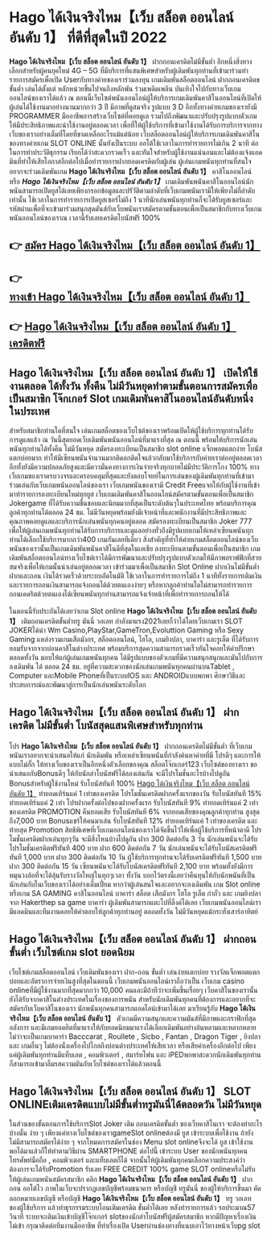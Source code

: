 # Hago ได้เงินจริงไหม【เว็บ สล็อต ออนไลน์ อันดับ 1】  ที่ดีที่สุดในปี 2022

**Hago ได้เงินจริงไหม【เว็บ สล็อต ออนไลน์ อันดับ 1】** ฝากถอนเครดิตไม่มีขั้นต่ำ  อีกหนึ่งสิ่งทางเลือกสำหรับผู้คนยุคใหม่ 4G – 5G ที่มีบริการที่แสนพิเศษสำหรับผู้เดิมพันทุกท่านที่เข้ามาร่วมทำรายการสมัครเพื่อเปิด Userกับทางค่ายของเราร่วมลงทุน เกมเดิมพันสล็อตออนไลน์ ฝากถอนเครดิตขขั้นต่ำ เล่นได้ตั้งแต่ หลักหน่วยขึ้นไปจนถึงหลักพัน ร่วมเพลิดเพลิน บันเทิงใจไปกับทางเว็บเกมออนไลน์ของเราได้แล้ว ณ ตอนนี้เว็บไซต์พนันออนไลน์ผู้ให้บริการเกมเดิมพันคาสิโนออนไลน์ที่เปิดให้ผู้เล่นได้ใช้งานมาอย่างนานมากกว่า 3 ปี มีภาพที่ดูสมจริง รูปแบบ 3 D
อีกทั้งทางค่ายเกมของเรายังมี  PROGRAMMER มืออาชีพการสร้างเว็บไซต์ที่คอยดูเล  รวมไปถึงพัฒนาและปรับปรุงรูปแบบตัวเกมให้มีประสิทธิภาพและน่าใช้งานอยู่ตลอดเวลา เพื่อที่ให้ผู้ใช้บริการที่เข้ามาใช้งานได้รับการบริการจากทางเว็บของเราอย่างเต็มที่โดยที่ขาดเหลืออะไรแม้แต่น้อย เว็บสล็อตออนไลน์ผู้ให้บริการเกมเดิมพันคาสิโนของทางค่ายเกม SLOT ONLINE นั้นยังเป็นระบบ ออโต้ใช้เวลาในการทำรายการไม่เกิน 2 นาที ต่อในการทำประวัติธุกรรม เรียกได้ว่าสะดวกรวดเร็ว และทันใจสำหรับผู้ใช้งานแน่นอนและไม่ต้องแจ้งแอดมินที่ทำให้เสียโอกาสอีกต่อไปเมื่อทำรายการฝากยอดเครดิตกับผู้เล่น
ผู้เล่นเกมพนันทุกท่านที่สนใจอยากจะร่วมเดิมพันเกม **Hago ได้เงินจริงไหม【เว็บ สล็อต ออนไลน์ อันดับ 1】** คาสิโนออนไลน์ หรือ ***Hago ได้เงินจริงไหม【เว็บ สล็อต ออนไลน์ อันดับ 1】*** เกมเดิมพันพนันคาสิโนออนไลน์นักพนันสามารถเปิดยูสได้เลยเพียงกรอกข้อมูลและปรัวัติตามลำดับที่เว็บเกมพนันเรามีให้เพียงไม่กี่ลำดับเท่านั้น ใช้เวลาในการทำรายการเปิดยูสเซอร์ไม่ถึง 1 นาทีนักเล่นพนันทุกท่านก็จะได้รับยูสเซอร์และรหัสผ่านเพื่อที่จะเข้ามาร่วมสนุกสุดมันส์กับเว็บพนันเราสมัครตามขั้นตอนเพื่อเป็นสมาชิกกับทางเว็บเกมพนันออนไลน์ของเราณ เวลานี้รับเลยเครดิตโบนัสฟรี 100%

## 👉 [สมัคร Hago ได้เงินจริงไหม【เว็บ สล็อต ออนไลน์ อันดับ 1】](https://archa888.com/)
## 👉 [ทางเข้า Hago ได้เงินจริงไหม【เว็บ สล็อต ออนไลน์ อันดับ 1】](https://archa888.com/)
## 👉 [Hago ได้เงินจริงไหม【เว็บ สล็อต ออนไลน์ อันดับ 1】 เครดิตฟรี](https://archa888.com/)

## Hago ได้เงินจริงไหม【เว็บ สล็อต ออนไลน์ อันดับ 1】 เปิดให้ใช้งานตลอด ได้ทั้งวัน ทั้งคืน ไม่มีวันหยุดทำตามขั้นตอนการสมัครเพื่อเป็นสมาชิก โจ๊กเกอร์ Slot เกมเดิมพันคาสิโนออนไลน์อันดับหนึ่งในประเทศ

สำหรับสมาชิกท่านใดที่สนใจ เล่นเกมสล็อตของเว็บไซต์ของเราพร้อมเปิดให้ผู้ใช้บริการทุกท่านได้รับการดูแลแล้ว ณ วันนี้สุดยอดเว็บเดิมพันพนันออนไลน์ที่มาแรงที่สุด ณ ตอนนี้ พร้อมให้บริการนักเล่นพนันทุกท่านได้ทั้งคืน ไม่มีวันหยุด สมัครลงทะเบียนเป็นสมาชิก slot online แจ็กพอตแตกง่าย โบนัสแตกบ่อยมาก ทำให้มีเซียนพนันจำนวนมากติดอกติดใจแล้วกลับมาใช้บริการกับค่ายเราต่ออยู่ตลอดเวลา อีกทั้งยังมีความปลอดภัยสูงและมีความั่นคงทางการเงินจ่ายจริงทุกบาทไม่มีประวัติการโกง 100% ทางเว็บเกมของเราครบวงจรและครอบคลุมที่สุดและยังตอบโจทย์ในการเล่นของผู้เดิมพันทุกท่านที่เข้ามาร่วมเล่นกับเว็บเกมพนันออนไลน์ของเรา
เว็บเกมพนันของเรามี Credit Freeแจกให้กับผู้ใช้งานที่เข้ามาทำรายการลงทะเบียนใหม่ทุกยูส เว็บเกมเดิมพันคาสิโนออนไลน์สมัครตามขั้นตอนเพื่อเป็นสมาชิก Jokergame ที่ได้รับความชื่นชอบและนิยมมากที่สุดเป็นระดับต้นๆในประเทศไทย พร้อมบริการคุณลูกค้าทุกท่านได้ตลอด 24 ชม. ไม่มีวันหยุดพร้อมยังมีเจ้าหน้าที่และพนักงานที่มีประสิทธิภาพและคุณภาพคอยดูแลและบริการนักเล่นพนันทุกคนอยู่ตลอด สมัครลงทะเบียนเป็นสมาชิก Joker 777 เพื่อให้ผู้เล่นเกมพนันทุกท่านได้รับการบริการและดูแลอย่างทั่วถึงมีรูปแบบเกมให้เหล่าเซียนพนันทุกท่านได้เลือกใช้บริการมากกว่า400 เกมกันเลยทีเดียว
สิ่งสำคัญที่ทำให้ค่ายเกมสล็อตออนไลน์ของเว็บพนันของเรานั้นเป็นเกมเดิมพันพนันคาสิโนดีที่สุดในเอเชีย ลงทะเบียนตามขั้นตอนเพื่อเป็นสมาชิก  เกมเดิมพันสล็อตออนไลน์ทางเว็บไซต์เราได้มีการพัฒนาและปรับปรุงรูปแบบตัวเกมให้มีภาพกราฟฟิกที่สวยสมจริงเพื่อให้เกมนั้นน่าเล่นอยู่ตลอดเวลา เข้าร่วมมาเพื่อเป็นสมาชิก Slot Online ฝากเงินไม่มีขั้นต่ำ ฝากและถอน เงินได้รวดเร็วด้วยระบบอัตโนมัติ ใช้เวลาในการทำรายการไม่ถึง 1 นาทีทั้งรายการเติมเงินและรายการถอนเงินสามารถแจ้งถอนได้ด้วยตนเองง่ายๆ หรือหากลูกค้าท่านใดไม่สามารถทำรายการถอนเคดริตด้วยตนเองได้เซียนพนันทุกท่านสามารถแจ้งเจ้าหน้าที่เพื่อทำรายการถอนให้ได้

ในตอนนี้รับประกันได้เลยว่าเกม Slot online **Hago ได้เงินจริงไหม【เว็บ สล็อต ออนไลน์ อันดับ 1】** เติมถอนเครดิตขั้นต่ำทรู มันนี่ วอเลท กำลังมาแรง2021เลยก็ว่าได้โดยเว็บเกมเรา SLOT JOKERได้นำ  Wm Casino,PlayStar,GameTron,Evoluttion Gaming หรือ Sexy Gaming แหล่งรวมเกมเสือมังกร, สล็อตออนไลน์, ไฮโล, เกมยิงปลา, บาคาร่า และรูเล็ต ที่ได้รับการยอมรับจากจากบ่อนคาสิโนต่างประเทศ พร้อมบริการสุดความสามารถรวดเร็วทันใจคอยให้คำปรึกษา ตลอดทั้งวัน มอบให้แก่ผู้เล่นเกมพนันทุกคน ได้มีรูปแบบของตัวเกมที่มีความสนุกสนุกและมันไปกับการลงเดิมพัน ได้ ตลอด 24 ชม. อยู่ที่ความสะดวกของนักเล่นเกมพนันทุกคนผ่านบนTablet , Computer และMobile Phoneที่เป็นระบบIOS และ ANDROIDแบบพกพา ศึกษาวิธีและประสบการณ์และพัฒนาสู่การเป็นนักเล่นพนันระดับโลก

## Hago ได้เงินจริงไหม【เว็บ สล็อต ออนไลน์ อันดับ 1】 ฝากเครดิต ไม่มีขั้นต่ำ โบนัสสุดแสนพิเศษสำหรับทุกท่าน

โปร **Hago ได้เงินจริงไหม【เว็บ สล็อต ออนไลน์ อันดับ 1】** ฝากถอนเครดิตไม่มีขั้นต่ำ ที่เว็บเกมพนันเราอยากจะนำเสนอให้แก่  นักเดิมพัน หรือเหล่าเซียนพนันที่กำลังค้นหาค่ายที่มี โปรดีๆ และการให้แบบไม่กั๊ก ให้ทางเว็บของเราเป็นอีกหนึ่งตัวเลือกของคุณ สล็อตโจ๊กเกอร์123 เว็บไซต์ของทางเรา ขอนำเสนอกับBonusดีๆ ให้กับนักล่าโบนัสฟรีได้ลองเล่นกัน จะมีโปรโมชั่นอะไรบ้างไปดูกัน
Bonusสำหรับผู้ใช้งานใหม่ รับโบนัสทันที 100% [Hago ได้เงินจริงไหม【เว็บ สล็อต ออนไลน์ อันดับ 1】](https://archa888.com/) ทำยอดเทิร์นแค่ 1 เท่าของเครดิต
โปรโมชั่นเครดิตฝากครั้งแรกของวัน รับโบนัสทันที 15% ทำยอดเทิร์นแค่ 2 เท่า
โปรฝากครั้งต่อไปของฝากครั้งแรก รับโบนัสทันที 9% ทำยอดเทิร์นแค่ 2 เท่าของเครดิต
 PROMOTION คืนยอดเสีย รับโบนัสทันที 6% จากยอดเสียของคุณลูกค้าทุกท่าน สูงสุดถึง7,000 บาท
Bonusแชร์ให้คนมาเล่น รับโบนัสทันที 12% ทำยอดเทิร์นแค่ 1 เท่าของเครดิต
และท้ายสุด Promotion สิทธิพิเศษที่เว็บเกมออนไลน์ของเราได้จัดขึ้นไว้ให้เพื่อผู้ใช้บริการที่หน้าตาดี โปรโมชั่นเครดิตฝากเล่นทุกๆวัน จะมีสิ่งไหนบ้างไปดูกัน
ฝาก 300 ติดต่อกัน 3 วัน นักเล่นพนันจะได้รับโปรโมชั่นเครดิตฟรีทันที 400 บาท
ฝาก 600 ติดต่อกัน 7 วัน นักเล่นพนันจะได้รับโบนัสเครดิตฟรีทันที 1,000 บาท
ฝาก 300 ติดต่อกัน 10 วัน ผู้ใช้บริการทุกท่านจะได้รับเครดิตฟรีทันที 1,500 บาท
ฝาก 300 ติดต่อกัน 15 วัน เซียนพนันจะได้รับโบนัสเครดิตฟรีทันที 2,100 บาท
พร้อมทั้งยังมีการหมุนวงล้อที่จะได้ลุ้นรับรางวัลใหญ่ในทุกๆเวลา ทั้งวัน บอกไว้ตรงนี้เลยว่าคืนทุนให้กับนักพนันที่เป็นนักเล่นกับในเว็บของเราได้อย่างเต็มเปี่ยม หากว่าผู้เล่นสนใจและอยากจะลงเดิมพัน เกม Slot online หรือเกม SA GAMING คาสิโนออนไลน์ บาคาร่า สล็อต เสือมังกร ไฮโล รูเล็ต กำถั่ว และ เกมยิงปลา จาก Hakerthep sa game บาคาร่า ผู้เดิมพันสามารถแตะไปที่ลิ้งค์ได้เลย เว็บเกมพนันออนไลน์เรามีแอดมินและทีมงานคอยให้คำตอบให้ลูกค้าทุกท่านอยู่ ตลอดทั้งวัน ไม่มีวันหยุดแม้กระทั่งเสาร์อาทิตย์

## Hago ได้เงินจริงไหม【เว็บ สล็อต ออนไลน์ อันดับ 1】 ฝากถอน ขั้นต่ำ  เว็บไซต์เกม slot ยอดนิยม

เว็บไซต์เกมสล็อตออนไลน์ เว็บเดิมพันของเรา ฝาก-ถอน ขั้นต่ำ เล่นง่ายแตกบ่อย รางวัลแจ็กพอตแตกบ่อยและอัตราการจ่ายเงินสูงที่สุดในตอนนี้ เว็บเกมพนันออนไลน์เราถือว่าเป็น เว็บเกม casino onlineที่มีผู้ใช้งานมากที่สุดมากกว่า 10,000 คนและมีถ้าทีว่าจะเพิ่มขึ้นเรื่อยๆ เว็บคาสิโนของเรานั้นยังได้รับจากคาสิโนต่างประเทศในเรื่องของการพนัน สำหรับนักเดิมพันทุกคนที่ต้องการและอยากที่จะสมัครกับเว็บคาสิโนของเรา นักพนันทุกคนสามารถแอดไลน์เข้ามาได้เลย
	มาเรียนรู้กับ **Hago ได้เงินจริงไหม【เว็บ สล็อต ออนไลน์ อันดับ 1】** ตัวเกมมีความสนุกและความมันส์ที่มีภาพและกราฟิกที่สุดอลังการ และมีเกมยอดฮิตที่มาแรงให้กับยอดนิยมมาแรงได้เลือกเดิมพันอย่างล้นหลามและหลากหลาย  ไม่ว่าจะเป็นเกมบาคาร่า Bacccarat , Roullete , Sicbo , Fantan , Dragon Tiger , ยิงปลา และ เกมอื่นๆ ไม่ต้องนั่งเครื่องไปไกลถึงบ่อนต่างประเทศให้เสียเวลา หรือเสียค่าเครื่องอีกต่อไป เพียงแค่ผู้เดิมพันทุกท่านมีแท็บเลต , คอมพิวเตอร์ , สมาร์ทโฟน และ iPEDพกพาสะดวกนักเดิมพันทุกท่านก็สามารถเข้ามาลิ้มรสความมันกับเว็บไซต์ของเราได้แล้วตอนนี้

## Hago ได้เงินจริงไหม【เว็บ สล็อต ออนไลน์ อันดับ 1】 SLOT ONLINEเติมเครดิตแบบไม่มีขั้นต่ำทรูมันนี่ได้ตลอดวัน ไม่มีวันหยุด

ในส่วนของขั้นตอนการใช้บริการSlot Joker เติม ถอนเครดิตขั้นต่ำ ของเว็บคาสิโนเรา จะต้องทำอะไรบ้างนั้น ง่าย ๆ เพียงแค่ทางเว็บไซต์ของเราgameSlot onlineต้องมี ยูส เข้าระบบเพื่อใช้งาน ถ้ายังไม่มีสามารถสมัครได้ง่าย ๆ จากโหมดการสมัครในช่อง Menu slot onlineจึงจะได้ ยูส เข้าใช้งาน พอได้มาแล้วก็ให้ทำตามวิธีผ่าน SMARTPHONE ต่อไปนี้
เข้าระบบ User  ของนักพนันทุกคน โทรศัพท์มือถือ , คอมพิวเตอร์ และแท็บเลตก็ได้
จากนั้นให้ผู้เดิมพันทุกคนเลือกความประสงค์ว่า ต้องการจะได้รับPromotion รับเลย FREE CREDIT 100% game SLOT onlineหรือไม่รับ
ให้ผู้เล่นเกมพนันสมัครสมาชิก คลิก **Hago ได้เงินจริงไหม【เว็บ สล็อต ออนไลน์ อันดับ 1】** ฝาก ถอน ออโต้ไว ภาพในเว็บจะปรากฏเลขบัญชีพร้อมธนาคาร หรือบัญชี ทรูมันนี่ ของผู้ให้บริการขึ้นมา
คัดลอกหมายเลขบัญชี หรือบัญชี **Hago ได้เงินจริงไหม【เว็บ สล็อต ออนไลน์ อันดับ 1】** ทรู วอเลท ของผู้ใช้บริการ แล้วทำธุรกรรมระบบโอนเติมเครดิต ขั้นต่ำได้เลย
หลังทำรายการแล้ว รอประมาณ57 วินาที ระบบจะเติมเงินเข้าบัญชีโจ๊กเกอร์ slotของนักล่าโบนัสฟรีผู้สมัครสมาชิก
หากมีปัญหาเรื่องเงินไม่เข้า กรุณาติดต่อทีมงานมืออาชีพ ที่ทำเรื่องเปิด Userผ่านช่องทางที่แนบเอาไว้ทางหน้าเว็บpg slot


